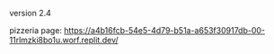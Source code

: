 version 2.4

pizzeria page: https://a4b16fcb-54e5-4d79-b51a-a653f30917db-00-11rlmzki8bo1u.worf.replit.dev/
